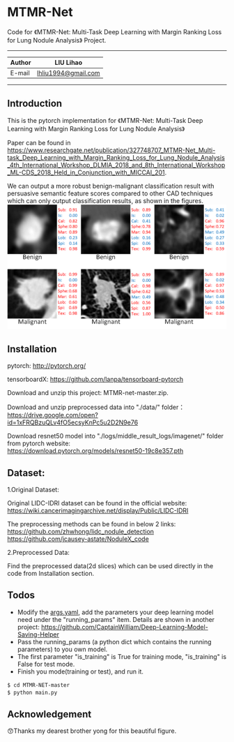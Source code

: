 # MTMR-Net
Code for 《MTMR-Net: Multi-Task Deep Learning with Margin Ranking Loss for Lung Nodule Analysis》 Project.

****
|Author|LIU Lihao|
|---|---
|E-mail|lhliu1994@gmail.com
****


## Introduction

This is the pytorch implementation for 《MTMR-Net: Multi-Task Deep Learning with Margin Ranking Loss for Lung Nodule Analysis》

Paper can be found in https://www.researchgate.net/publication/327748707_MTMR-Net_Multi-task_Deep_Learning_with_Margin_Ranking_Loss_for_Lung_Nodule_Analysis_4th_International_Workshop_DLMIA_2018_and_8th_International_Workshop_ML-CDS_2018_Held_in_Conjunction_with_MICCAI_201.

We can output a more robust benign-malignant classification result with persuasive semantic feature scores compared to other CAD techniques which can only output classification results, as shown in the figures.
  ![image](https://github.com/CaptainWilliam/MTMR-net/blob/master/data/github_image/fig_1.png)

## Installation

pytorch: http://pytorch.org/

tensorboardX: https://github.com/lanpa/tensorboard-pytorch

Download and unzip this project: MTMR-net-master.zip.

Download and unzip preprocessed data into "./data/" folder：<br>https://drive.google.com/open?id=1xFRQBzuQLv4fO5ecsyKnPc5u2D2N9e76

Download resnet50 model into "./logs/middle_result_logs/imagenet/" folder from pytorch website:<br>https://download.pytorch.org/models/resnet50-19c8e357.pth

## Dataset:

1.Original Dataset:

Original LIDC-IDRI dataset can be found in the official website: 
<br>https://wiki.cancerimagingarchive.net/display/Public/LIDC-IDRI

The preprocessing methods can be found in below 2 links: 
<br>https://github.com/zhwhong/lidc_nodule_detection
<br>https://github.com/jcausey-astate/NoduleX_code


2.Preprocessed Data:

Find the preprocessed data(2d slices) which can be used directly in the code from Installation section.



## Todos

 - Modify the [args.yaml](https://github.com/CaptainWilliam/MTMR-net/blob/master/conf/args.yaml), add the parameters your deep learning model need under the "running_params" item. Details are shown in another project: https://github.com/CaptainWilliam/Deep-Learning-Model-Saving-Helper
 - Pass the running_params (a python dict which contains the running parameters) to you own model.
 - The first parameter "is_training" is True for training mode, "is_training" is False for test mode.
 - Finish you mode(training or test), and run it.
 
```sh
$ cd MTMR-NET-master
$ python main.py
```

## Acknowledgement

:kissing_smiling_eyes:Thanks my dearest brother yong for this beautiful figure.
